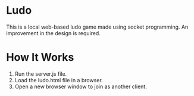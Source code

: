 # Ludo
This is a local web-based ludo game made using socket programming. An improvement in the design is required.

# How It Works
1. Run the server.js file.
2. Load the ludo.html file in a browser. 
3. Open a new browser window to join as another client.
